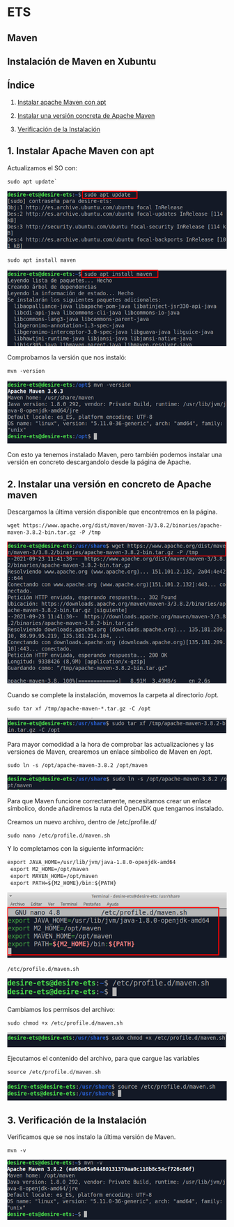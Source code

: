 # ETS

## Maven

## Instalación de Maven en Xubuntu

## Índice

1. [Instalar apache Maven con apt](#instalar1)

2. [Instalar una versión concreta de Apache Maven](#instalar2)

3. [Verificación de la Instalación](#instalar3)

## 1. Instalar Apache Maven con apt <a name="instalar1"></a>

Actualizamos el SO con:

````
sudo apt update`
````
![](./imagen/1.png)

````
sudo apt install maven
````
![](./imagen/2.png)

Comprobamos la versión que nos instaló:

````
mvn -version
````
![](./imagen/10.png)

Con esto ya tenemos instalado Maven, pero también podemos instalar una versión en concreto descargandolo desde la página de Apache.

## 2. Instalar una versión en concreto de Apache maven <a name="instalar2"></a>

Descargamos la última versión disponible que encontremos en la página.
````
wget https://www.apache.org/dist/maven/maven-3/3.8.2/binaries/apache-maven-3.8.2-bin.tar.gz -P /tmp
````

![](./imagen/4.png)

Cuando se complete la instalación, movemos la carpeta al directorio /opt.

````
sudo tar xf /tmp/apache-maven-*.tar.gz -C /opt
````
![](./imagen/5.png)


Para mayor comodidad a la hora de comprobar las actualizaciones y las versiones de Maven, crearemos un enlace símbolico de Maven en /opt.

````
sudo ln -s /opt/apache-maven-3.8.2 /opt/maven
````
![](./imagen/Screenshot_1.png)

Para que Maven funcione correctamente, necesitamos crear un enlace símbolico, donde añadiremos la ruta del OpenJDK que tengamos instalado.

Creamos un nuevo archivo, dentro de /etc/profile.d/

````
sudo nano /etc/profile.d/maven.sh
````

Y lo completamos con la siguiente información:

````
export JAVA_HOME=/usr/lib/jvm/java-1.8.0-openjdk-amd64
 export M2_HOME=/opt/maven
 export MAVEN_HOME=/opt/maven
 export PATH=${M2_HOME}/bin:${PATH}

````
![](./imagen/7.png)

````
/etc/profile.d/maven.sh
````

![](./imagen/12.png)

Cambiamos los permisos del archivo:

````
sudo chmod +x /etc/profile.d/maven.sh
````

![](./imagen/8.png)

Ejecutamos el contenido del archivo, para que cargue las variables

````
source /etc/profile.d/maven.sh
````

![](./imagen/9.png)

## 3. Verificación de la Instalación <a name="instalar3"></a>
Verificamos que se nos instalo la última versión de Maven.
````
mvn -v
````

![](./imagen/11.png)
